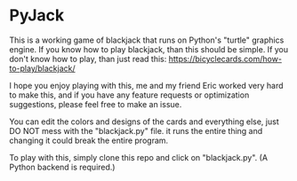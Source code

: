 # PyJack
This is a working game of blackjack that runs on Python's "turtle" graphics engine. If you know how to play blackjack, than this should be simple. If you don't know how to play, than just read this: https://bicyclecards.com/how-to-play/blackjack/

I hope you enjoy playing with this, me and my friend Eric worked very hard to make this, and if you have any feature requests or optimization suggestions, please feel free to make an issue.

You can edit the colors and designs of the cards and everything else, just DO NOT mess with the "blackjack.py" file. it runs the entire thing and changing it could break the entire program.

To play with this, simply clone this repo and click on "blackjack.py". (A Python backend is required.)
